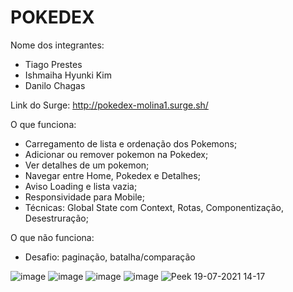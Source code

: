 # POKEDEX

Nome dos integrantes: 
- Tiago Prestes
- Ishmaiha Hyunki Kim
- Danilo Chagas

Link do Surge: http://pokedex-molina1.surge.sh/

O que funciona:
- Carregamento de lista e ordenação dos Pokemons;
- Adicionar ou remover pokemon na Pokedex;
- Ver detalhes de um pokemon;
- Navegar entre Home, Pokedex e Detalhes;
- Aviso Loading e lista vazia;
- Responsividade para Mobile;
- Técnicas: Global State com Context, Rotas, Componentização, Desestruração;

O que não funciona: 
- Desafio: paginação, batalha/comparação

![image](https://user-images.githubusercontent.com/83218983/126050742-0dc9eac6-2752-4e56-8033-b64f062c154d.png)
![image](https://user-images.githubusercontent.com/83218983/126050752-c253ee0c-946b-48d9-8b4a-027f3714e31b.png)
![image](https://user-images.githubusercontent.com/83218983/126200289-ad6dde34-63e9-4c94-bc0a-270a16ed15f8.png)
![image](https://user-images.githubusercontent.com/83218983/126050765-98b88518-90e5-44c5-9d23-12cb2c8db673.png)
![Peek 19-07-2021 14-17](https://user-images.githubusercontent.com/83218983/126200602-2a2cb320-c3c0-4fc6-8cbf-e454303b874f.gif)


